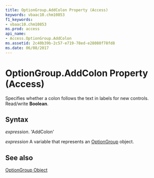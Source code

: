 ```yaml
---
title: OptionGroup.AddColon Property (Access)
keywords: vbaac10.chm10853
f1_keywords:
- vbaac10.chm10853
ms.prod: access
api_name:
- Access.OptionGroup.AddColon
ms.assetid: 2c40b39b-2c57-e719-78ed-e28080f78fd8
ms.date: 06/08/2017
---
```



# OptionGroup.AddColon Property (Access)

Specifies whether a colon follows the text in labels for new controls. Read/write  **Boolean**.


## Syntax

 _expression_. 'AddColon'

 _expression_ A variable that represents an [OptionGroup](./Access.OptionGroup.md) object.


## See also


[OptionGroup Object](Access.OptionGroup.md)

